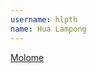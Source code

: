 ```yaml
---
username: hlpth
name: Hua Lampong
---
```


[Molome](https://play.google.com/store/apps/details?id=com.hlpth.molome)
